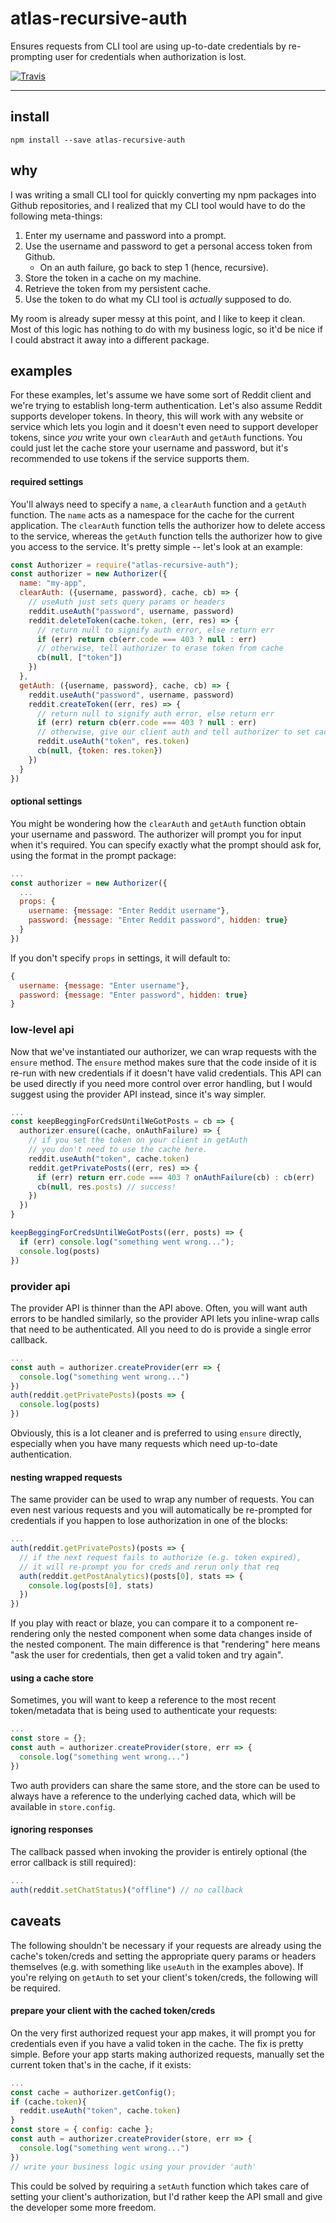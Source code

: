 # atlas-recursive-auth

Ensures requests from CLI tool are using up-to-date credentials by re-prompting user for credentials when authorization is lost.

[![Travis](https://img.shields.io/travis/atlassubbed/atlas-recursive-auth.svg)](https://travis-ci.org/atlassubbed/atlas-recursive-auth)

---

## install

```
npm install --save atlas-recursive-auth
```

## why

I was writing a small CLI tool for quickly converting my npm packages into Github repositories, and I realized that my CLI tool would have to do the following meta-things:

  1. Enter my username and password into a prompt.
  2. Use the username and password to get a personal access token from Github.
     - On an auth failure, go back to step 1 (hence, recursive).
  3. Store the token in a cache on my machine.
  4. Retrieve the token from my persistent cache.
  5. Use the token to do what my CLI tool is *actually* supposed to do.

My room is already super messy at this point, and I like to keep it clean. Most of this logic has nothing to do with my business logic, so it'd be nice if I could abstract it away into a different package.

## examples

For these examples, let's assume we have some sort of Reddit client and we're trying to establish long-term authentication. Let's also assume Reddit supports developer tokens. In theory, this will work with any website or service which lets you login and it doesn't even need to support developer tokens, since *you* write your own `clearAuth` and `getAuth` functions. You could just let the cache store your username and password, but it's recommended to use tokens if the service supports them.

#### required settings

You'll always need to specify a `name`, a `clearAuth` function and a `getAuth` function. The `name` acts as a namespace for the cache for the current application. The `clearAuth` function tells the authorizer how to delete access to the service, whereas the `getAuth` function tells the authorizer how to give you access to the service. It's pretty simple -- let's look at an example:

```javascript
const Authorizer = require("atlas-recursive-auth");
const authorizer = new Authorizer({
  name: "my-app",
  clearAuth: ({username, password}, cache, cb) => {
    // useAuth just sets query params or headers
    reddit.useAuth("password", username, password)
    reddit.deleteToken(cache.token, (err, res) => {
      // return null to signify auth error, else return err
      if (err) return cb(err.code === 403 ? null : err)
      // otherwise, tell authorizer to erase token from cache
      cb(null, ["token"])
    })
  },
  getAuth: ({username, password}, cache, cb) => {
    reddit.useAuth("password", username, password)
    reddit.createToken((err, res) => {
      // return null to signify auth error, else return err
      if (err) return cb(err.code === 403 ? null : err)
      // otherwise, give our client auth and tell authorizer to set cache
      reddit.useAuth("token", res.token)
      cb(null, {token: res.token})
    })
  }
})
```

#### optional settings

You might be wondering how the `clearAuth` and `getAuth` function obtain your username and password. The authorizer will prompt you for input when it's required. You can specify exactly what the prompt should ask for, using the format in the prompt package:

```javascript
...
const authorizer = new Authorizer({
  ...
  props: {
    username: {message: "Enter Reddit username"},
    password: {message: "Enter Reddit password", hidden: true}
  }
})
```

If you don't specify `props` in settings, it will default to:

```javascript
{
  username: {message: "Enter username"},
  password: {message: "Enter password", hidden: true}
}
```

### low-level api

Now that we've instantiated our authorizer, we can wrap requests with the `ensure` method. The `ensure` method makes sure that the code inside of it is re-run with new credentials if it doesn't have valid credentials. This API can be used directly if you need more control over error handling, but I would suggest using the provider API instead, since it's way simpler.

```javascript
...
const keepBeggingForCredsUntilWeGotPosts = cb => {
  authorizer.ensure((cache, onAuthFailure) => {
    // if you set the token on your client in getAuth
    // you don't need to use the cache here.
    reddit.useAuth("token", cache.token)
    reddit.getPrivatePosts((err, res) => {
      if (err) return err.code === 403 ? onAuthFailure(cb) : cb(err)
      cb(null, res.posts) // success!
    })
  })
}

keepBeggingForCredsUntilWeGotPosts((err, posts) => {
  if (err) console.log("something went wrong...");
  console.log(posts)
})
```

### provider api

The provider API is thinner than the API above. Often, you will want auth errors to be handled similarly, so the provider API lets you inline-wrap calls that need to be authenticated. All you need to do is provide a single error callback.

```javascript
...
const auth = authorizer.createProvider(err => {
  console.log("something went wrong...")
})
auth(reddit.getPrivatePosts)(posts => {
  console.log(posts)
})
```

Obviously, this is a lot cleaner and is preferred to using `ensure` directly, especially when you have many requests which need up-to-date authentication.

#### nesting wrapped requests

The same provider can be used to wrap any number of requests. You can even nest various requests and you will automatically be re-prompted for credentials if you happen to lose authorization in one of the blocks:

```javascript
...
auth(reddit.getPrivatePosts)(posts => {
  // if the next request fails to authorize (e.g. token expired),
  // it will re-prompt you for creds and rerun only that req
  auth(reddit.getPostAnalytics)(posts[0], stats => {
    console.log(posts[0], stats)
  })
})
```

If you play with react or blaze, you can compare it to a component re-rendering only the nested component when some data changes inside of the nested component. The main difference is that "rendering" here means "ask the user for credentials, then get a valid token and try again".

#### using a cache store

Sometimes, you will want to keep a reference to the most recent token/metadata that is being used to authenticate your requests:

```javascript
...
const store = {};
const auth = authorizer.createProvider(store, err => {
  console.log("something went wrong...")
})
```

Two auth providers can share the same store, and the store can be used to always have a reference to the underlying cached data, which will be available in `store.config`.

#### ignoring responses

The callback passed when invoking the provider is entirely optional (the error callback is still required):

```javascript
...
auth(reddit.setChatStatus)("offline") // no callback
```

## caveats

The following shouldn't be necessary if your requests are already using the cache's token/creds and setting the appropriate query params or headers themselves (e.g. with something like `useAuth` in the examples above). If you're relying on `getAuth` to set your client's token/creds, the following will be required.

#### prepare your client with the cached token/creds

On the very first authorized request your app makes, it will prompt you for credentials even if you have a valid token in the cache. The fix is pretty simple. Before your app starts making authorized requests, manually set the current token that's in the cache, if it exists:

```javascript
...
const cache = authorizer.getConfig();
if (cache.token){
  reddit.useAuth("token", cache.token)
}
const store = { config: cache };
const auth = authorizer.createProvider(store, err => {
  console.log("something went wrong...")
})
// write your business logic using your provider 'auth'
```

This could be solved by requiring a `setAuth` function which takes care of setting your client's authorization, but I'd rather keep the API small and give the developer some more freedom.
